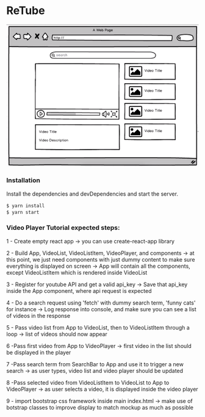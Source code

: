 <link rel="stylesheet" href="https://cdnjs.cloudflare.com/ajax/libs/Primer/3.0.1/css/primer.css">
<link rel="stylesheet" href="https://cdnjs.cloudflare.com/ajax/libs/octicons/3.5.0/octicons.min.css">


# ReTube

[![N|ReTube](public/youtube_mockup.png)](ReTube)

### Installation


Install the dependencies and devDependencies and start the server.

```sh
$ yarn install
$ yarn start
```


### Video Player Tutorial expected steps:

1 - <span class="octicon octicon-check"></span> Create empty react app
-> you can use create-react-app library

2 - <span class="octicon octicon-check"></span>   Build App, VideoList, VideoListItem, VideoPlayer, and   components
-> at this point, we just need components with just dummy content to make sure everything is displayed on screen
-> App will contain all the components, except VideoListItem which is rendered inside VideoList

3 - <span class="octicon octicon-check"></span>   Register for youtube API and get a valid api_key
-> Save that api_key inside the App component, where api request is expected

4 - <span class="octicon octicon-check"></span>   Do a search request using 'fetch' with dummy search term, 'funny cats' for instance
-> Log response into console, and make sure you can see a list of videos in the response

5 - <span class="octicon octicon-check"></span>  Pass video list from App to VideoList, then to VideoListItem through a loop
-> list of videos should now appear

6 -Pass first video from App to VideoPlayer
-> first video in the list should be displayed in the player

7 -Pass search term from SearchBar to App and use it to trigger a new search
-> as user types, video list and video player should be updated

8 -Pass selected video from VideoListItem to VideoList to App to VideoPlayer
-> as user selects a video, it is displayed inside the video player

9 - <span class="octicon octicon-check"></span>  import bootstrap css framework inside main index.html
-> make use of botstrap classes to improve display to match mockup as much as possible


